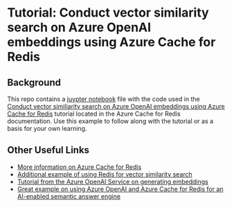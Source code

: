 # Tutorial: Conduct vector similarity search on Azure OpenAI embeddings using Azure Cache for Redis

## Background
This repo contains a [juypter notebook](https://jupyter.org/) file with the code used in the [Conduct vector similiarity search on Azure OpenAI embeddings using Azure Cache for Redis](https://aka.ms/redisvsstutorial) tutorial located in the Azure Cache for Redis documentation. Use this example to follow along with the tutorial or as a basis for your own learning. 

## Other Useful Links
- [More information on Azure Cache for Redis](https://learn.microsoft.com/azure/azure-cache-for-redis/cache-overview)
- [Additional example of using Redis for vector similarity search](https://github.com/openai/openai-cookbook/blob/main/examples/vector_databases/redis/Using_Redis_for_embeddings_search.ipynb)
- [Tutorial from the Azure OpenAI Service on generating embeddings](https://learn.microsoft.com/azure/ai-services/openai/tutorials/embeddings?tabs=command-line)
- [Great example on using Azure OpenAI and Azure Cache for Redis for an AI-enabled semantic answer engine](https://github.com/Azure-Samples/azure-open-ai-embeddings-qna#deploy-on-azure-webapp--azure-cache-for-redis-enterprise--batch-processing)

